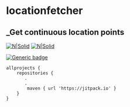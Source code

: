 # locationfetcher
## _Get continuous location points

[![N|Solid](https://www.intomobile.com/wp-content/uploads/2010/04/android-logo-small.jpg)](https://www.android.com/intl/en_in/)
[![N|Solid](https://deviniti.com/wp-content/uploads/2019/02/kotlin-logo.png)](https://bit.ly/3yxSFwz)

[![Generic badge](https://img.shields.io/badge/Vesrsion-1.0.2-1abc9c.svg)](https://shields.io/)


```
allprojects {
    repositories {
       .
       .
        maven { url 'https://jitpack.io' }
    }
}
```
